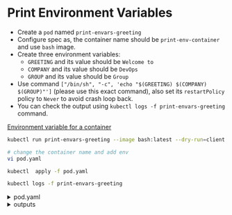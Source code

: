 # Print Environment Variables

* Create a `pod` named `print-envars-greeting`
* Configure spec as, the container name should be `print-env-container` and use `bash` image.
* Create three environment variables:
  - `GREETING` and its value should be `Welcome to`
  - `COMPANY` and its value should be `DevOps`
  - `GROUP` and its value should be `Group`
* Use command `["/bin/sh", "-c", 'echo "$(GREETING) $(COMPANY) $(GROUP)"']` (please use this exact command), also set its `restartPolicy` policy to `Never` to avoid crash loop back.
* You can check the output using `kubectl logs -f print-envars-greeting` command.

[Environment variable for a container](https://kubernetes.io/docs/tasks/inject-data-application/define-environment-variable-container/#define-an-environment-variable-for-a-container)

```bash
kubectl run print-envars-greeting --image bash:latest --dry-run=client -oyaml > pod.yaml

# change the container name and add env
vi pod.yaml

kubectl  apply -f pod.yaml

kubectl logs -f print-envars-greeting
```
  <details>
  <summary>pod.yaml</summary>
        
  ```yaml
  apiVersion: v1
  kind: Pod
  metadata:
    creationTimestamp: null
    labels:
      run: print-envars-greeting
    name: print-envars-greeting
  spec:
    containers:
    - image: bash:latest
      name: print-env-container
      resources: {}
      command: ["/bin/sh", "-c", 'echo "$(GREETING) $(COMPANY) $(GROUP)"']
      env:
        - name: GREETING
          value: "Welcome to"
        - name: COMPANY
          value: "DevOps"
        - name: GROUP
          value: "Group"
    dnsPolicy: ClusterFirst
    restartPolicy: Never
  ```
  </details>

  <details>
  <summary>outputs</summary>

    # kubectl  apply -f pod.yaml
    pod/print-envars-greeting created

    # kubectl logs -f print-envars-greeting
    Welcome to DevOps Group

  </details>
